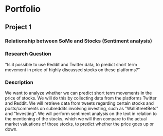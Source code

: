 # Portfolio

## Project 1
### Relationship between SoMe and Stocks (Sentiment analysis)

### Research Question
"Is it possible to use Reddit and Twitter data, to predict short term movement in price of highly discussed stocks on these platforms?"

### Description
We want to analyze whether we can predict short term movements in the price of stocks. We will do this by collecting data from the platforms Twitter and Reddit. We will retrieve data from tweets regarding certain stocks and posts/comments on subreddits involving investing, such as "WallStreetBets" and "Investing". We will perform sentiment analysis on the text in relation to the mentioning of the stocks, which we will then compare to the actual market valuations of those stocks, to predict whether the price goes up or down.






